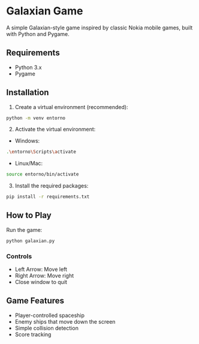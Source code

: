 # Galaxian Game

A simple Galaxian-style game inspired by classic Nokia mobile games, built with Python and Pygame.

## Requirements

- Python 3.x
- Pygame

## Installation

1. Create a virtual environment (recommended):
```bash
python -m venv entorno
```

2. Activate the virtual environment:
- Windows:
```bash
.\entorno\Scripts\activate
```
- Linux/Mac:
```bash
source entorno/bin/activate
```

3. Install the required packages:
```bash
pip install -r requirements.txt
```

## How to Play

Run the game:
```bash
python galaxian.py
```

### Controls
- Left Arrow: Move left
- Right Arrow: Move right
- Close window to quit

## Game Features
- Player-controlled spaceship
- Enemy ships that move down the screen
- Simple collision detection
- Score tracking 
